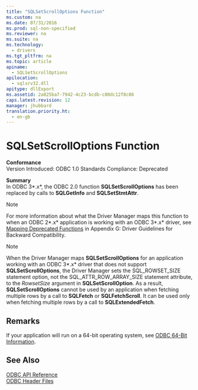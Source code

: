 ```yaml
---
title: "SQLSetScrollOptions Function"
ms.custom: na
ms.date: 07/31/2016
ms.prod: sql-non-specified
ms.reviewer: na
ms.suite: na
ms.technology: 
  - drivers
ms.tgt_pltfrm: na
ms.topic: article
apiname: 
  - SQLSetScrollOptions
apilocation: 
  - sqlsrv32.dll
apitype: dllExport
ms.assetid: 2a825ba7-7942-4c23-bcdb-c80dc12f8c86
caps.latest.revision: 12
manager: jhubbard
translation.priority.ht: 
  - en-gb
---
```

# SQLSetScrollOptions Function
**Conformance**  
 Version Introduced: ODBC 1.0 Standards Compliance: Deprecated  
  
 **Summary**  
 In ODBC 3*.x*, the ODBC 2.0 function **SQLSetScrollOptions** has been replaced by calls to **SQLGetInfo** and **SQLSetStmtAttr**.  
  
> [!NOTE]  
>  For more information about what the Driver Manager maps this function to when an ODBC 2*.x* application is working with an ODBC 3*.x* driver, see [Mapping Deprecated Functions](../content/Mapping-Deprecated-Functions.md) in Appendix G: Driver Guidelines for Backward Compatibility.  
  
> [!NOTE]  
>  When the Driver Manager maps **SQLSetScrollOptions** for an application working with an ODBC 3*.x* driver that does not support **SQLSetScrollOptions**, the Driver Manager sets the SQL_ROWSET_SIZE statement option, not the SQL_ATTR_ROW_ARRAY_SIZE statement attribute, to the *RowsetSize* argument in **SQLSetScrollOption**. As a result, **SQLSetScrollOptions** cannot be used by an application when fetching multiple rows by a call to **SQLFetch** or **SQLFetchScroll**. It can be used only when fetching multiple rows by a call to **SQLExtendedFetch**.  
  
## Remarks  
 If your application will run on a 64-bit operating system, see [ODBC 64-Bit Information](../content/ODBC-64-Bit-Information.md).  
  
## See Also  
 [ODBC API Reference](../content/ODBC-API-Reference.md)   
 [ODBC Header Files](../content/ODBC-Header-Files.md)
